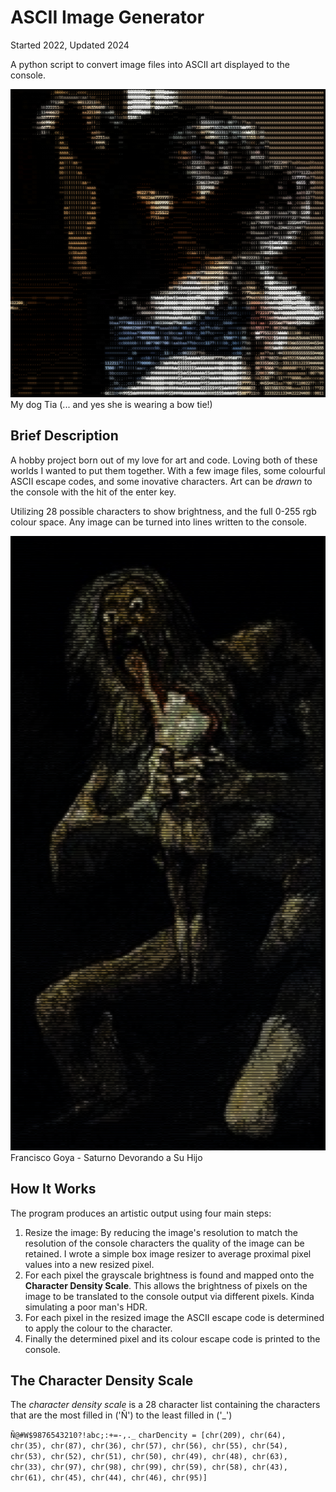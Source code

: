 # ASCII Image Generator
Started 2022, Updated 2024

A python script to convert image files into ASCII art displayed to the console.

![Image of ASCII art of a dog][imgFirstImg]
My dog Tia (... and yes she is wearing a bow tie!)

## Brief Description
A hobby project born out of my love for art and code. Loving both of these worlds I wanted to put them together. With a few image files, some colourful ASCII escape codes, and some inovative characters. Art can be *drawn* to the console with the hit of the enter key.

Utilizing 28 possible characters to show brightness, and the full 0-255 rgb colour space. Any image can be turned into lines written to the console. 

![Image of ASCII art of Saturno Devorando a Su Hijo](/img/ASCII_Saturno_Devorando_a_Su_Hijo.png)
Francisco Goya - Saturno Devorando a Su Hijo

## How It Works

The program produces an artistic output using four main steps:
1. Resize the image: By reducing the image's resolution to match the resolution of the console characters the quality of the image can be retained. I wrote a simple box image resizer to average proximal pixel values into a new resized pixel.
2. For each pixel the grayscale brightness is found and mapped onto the **Character Density Scale**. This allows the brightness of pixels on the image to be translated to the console output via different pixels. Kinda simulating a poor man's HDR.
3. For each pixel in the resized image the ASCII escape code is determined to apply the colour to the character.
4. Finally the determined pixel and its colour escape code is printed to the console.

## The Character Density Scale
The *character density scale* is a 28 character list containing the characters that are the most filled in ('Ñ') to the least filled in ('_')

`Ñ@#W$9876543210?!abc;:+=-,._`
`charDencity = [chr(209), chr(64), chr(35), chr(87), chr(36), chr(57), chr(56), chr(55), chr(54), chr(53), chr(52), chr(51), chr(50), chr(49), chr(48), chr(63), chr(33), chr(97), chr(98), chr(99), chr(59), chr(58), chr(43), chr(61), chr(45), chr(44), chr(46), chr(95)]`

[imgFirstImg]: /img/ASCIIDog.png